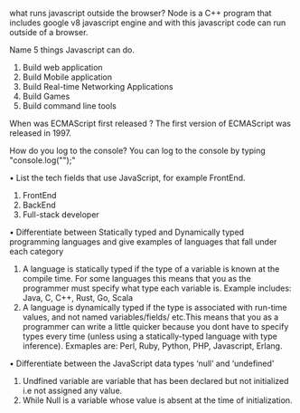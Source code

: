 what runs javascript outside the browser?
Node is a C++ program that includes google v8 javascript engine and with this javascript code can run outside of a browser.

 Name 5 things Javascript can do.
 1. Build web application
 2. Build Mobile application
 3. Build Real-time Networking Applications
 4. Build Games
 5. Build command line tools

 When was ECMAScript first released ?
 The first version of ECMAScript was released in 1997.

 How do you log to the console?
 You can log to the console by typing "console.log("");"

• List the tech fields that use JavaScript, for example FrontEnd.
1. FrontEnd
2. BackEnd
3. Full-stack developer

• Differentiate between Statically typed and Dynamically typed programming languages and give examples of languages that fall under each category
1. A language is statically typed if the type of a variable is known at the compile time. For some languages this means that you as the programmer must specify what type each variable is. Example includes: Java, C, C++, Rust, Go, Scala
2. A language is dynamically typed if the type is associated with run-time values, and not named variables/fields/ etc.This means that you as a programmer can write a little quicker because you dont have to specify types every time (unless using a statically-typed language with type inference). Exmaples are: Perl, Ruby, Python, PHP, Javascript, Erlang.

• Differentiate between the JavaScript data types ‘null’ and ‘undefined'
1. Undfined variable are variable that has been declared but not initialized i.e not assigned any value.
2. While Null is a variable whose value is absent at the time of initialization.